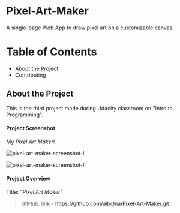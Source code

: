 # Pixel-Art-Maker
A single-page Web App to draw pixel art on a customizable canvas.

# Table of Contents
- [About the Project](#About-the-Project)
- Contributing

## About the Project
This is the third project made during Udacity classroom on "Intro to Programming".

#### Project Screenshot
My _Pixel Art Maker_!

![pixel-art-maker-screenshot-I](https://user-images.githubusercontent.com/70691672/96121724-bd8ce700-0ef0-11eb-944b-5e07a9fb814d.PNG)

![pixel-art-maker-screenshot-II](https://user-images.githubusercontent.com/70691672/96138919-8fae9f00-0efe-11eb-8683-eb9881e46bc0.PNG)

#### Project Overview
Title: _"Pixel Art Maker"_

> GitHub: link - https://github.com/albchia/Pixel-Art-Maker.git

